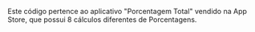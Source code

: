 Este código pertence ao aplicativo "Porcentagem Total" vendido na App Store, que possui 8 cálculos diferentes de Porcentagens.
